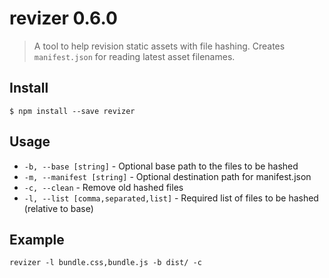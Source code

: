# revizer 0.6.0

> A tool to help revision static assets with file hashing. Creates `manifest.json` for reading latest asset filenames.

## Install

```
$ npm install --save revizer
```

## Usage

- `-b, --base [string]` - Optional base path to the files to be hashed
- `-m, --manifest [string]` - Optional destination path for manifest.json
- `-c, --clean` - Remove old hashed files
- `-l, --list [comma,separated,list]` - Required list of files to be hashed (relative to base)

## Example

```
revizer -l bundle.css,bundle.js -b dist/ -c
```
